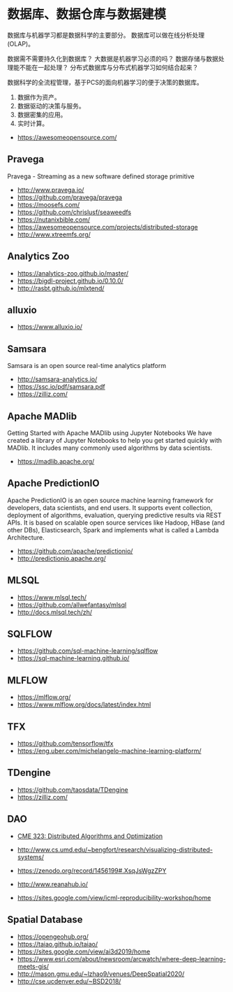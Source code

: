 # 数据库、数据仓库与数据建模

数据库与机器学习都是数据科学的主要部分。
数据库可以做在线分析处理(OLAP)。


数据需不需要持久化到数据库？
大数据是机器学习必须的吗？
数据存储与数据处理能不能在一起处理？
分布式数据库与分布式机器学习如何结合起来？

数据科学的全流程管理，基于PCS的面向机器学习的便于决策的数据库。

1. 数据作为资产。
2. 数据驱动的决策与服务。
3. 数据密集的应用。
4. 实时计算。


- https://awesomeopensource.com/


## Pravega
Pravega - Streaming as a new software defined storage primitive 

- http://www.pravega.io/
- https://github.com/pravega/pravega
- https://moosefs.com/
- https://github.com/chrislusf/seaweedfs
- https://nutanixbible.com/
- https://awesomeopensource.com/projects/distributed-storage
- http://www.xtreemfs.org/

## Analytics Zoo

- https://analytics-zoo.github.io/master/
- https://bigdl-project.github.io/0.10.0/
- http://rasbt.github.io/mlxtend/

## alluxio

- https://www.alluxio.io/

## Samsara

Samsara is an open source real-time analytics platform

- http://samsara-analytics.io/
- https://ssc.io/pdf/samsara.pdf
- https://zilliz.com/

## Apache MADlib

Getting Started with Apache MADlib using Jupyter Notebooks
We have created a library of Jupyter Notebooks to help you get started quickly with MADlib. It includes many commonly used algorithms by data scientists.
 

- https://madlib.apache.org/

## Apache PredictionIO

Apache PredictionIO is an open source machine learning framework for developers, data scientists, and end users. It supports event collection, deployment of algorithms, evaluation, querying predictive results via REST APIs. It is based on scalable open source services like Hadoop, HBase (and other DBs), Elasticsearch, Spark and implements what is called a Lambda Architecture.

- https://github.com/apache/predictionio/
- http://predictionio.apache.org/

## MLSQL

- https://www.mlsql.tech/
- https://github.com/allwefantasy/mlsql
- http://docs.mlsql.tech/zh/

## SQLFLOW

- https://github.com/sql-machine-learning/sqlflow
- https://sql-machine-learning.github.io/

## MLFLOW

- https://mlflow.org/
- https://www.mlflow.org/docs/latest/index.html

## TFX

- https://github.com/tensorflow/tfx
- https://eng.uber.com/michelangelo-machine-learning-platform/


## TDengine

- https://github.com/taosdata/TDengine
- https://zilliz.com/



## DAO

- [CME 323: Distributed Algorithms and Optimization](https://stanford.edu/~rezab/dao/)
- http://www.cs.umd.edu/~bengfort/research/visualizing-distributed-systems/
- https://zenodo.org/record/1456199#.XsqJsWgzZPY


- http://www.reanahub.io/
- https://sites.google.com/view/icml-reproducibility-workshop/home

## Spatial Database


- https://opengeohub.org/
- https://taiao.github.io/taiao/
- https://sites.google.com/view/ai3d2019/home
- https://www.esri.com/about/newsroom/arcwatch/where-deep-learning-meets-gis/
- http://mason.gmu.edu/~lzhao9/venues/DeepSpatial2020/
- http://cse.ucdenver.edu/~BSD2018/